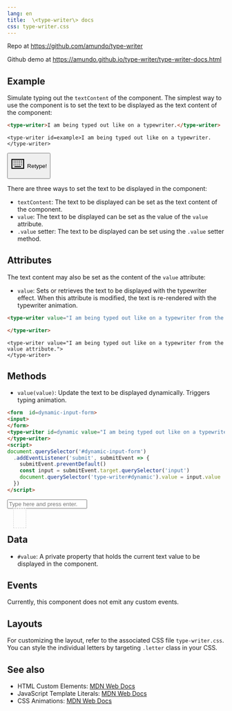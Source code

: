 ```yaml
---
lang: en
title:  \<type-writer\> docs
css: type-writer.css
---
```


<style>
type-writer {
  margin: 1em;
  border: 1px dashed lightgray;
  padding: 1em;
  font-family: monospace;
}
</style>
<main>

Repo at <https://github.com/amundo/type-writer>

Github demo at <https://amundo.github.io/type-writer/type-writer-docs.html>

<section id=example>

## Example

Simulate typing out the `textContent` of the component. The simplest way to use the component is to set the text to be displayed as the text content of the component:

```html
<type-writer>I am being typed out like on a typewriter.</type-writer>
```

```{=html}
<type-writer id=example>I am being typed out like on a typewriter.</type-writer>
```

<button style="display:flex; gap:.4em; align-items: center;" id=redo><span style=font-size:2rem>⌨️</span> <span>Retype!</span></button>

<script>
let exampleTypeWriter = document.querySelector('type-writer#example')
let redoButton = document.querySelector('#redo')
redoButton.addEventListener('click', () => {
  exampleTypeWriter.value = exampleTypeWriter.textContent
})
</script>

There are three ways to set the text to be displayed in the component:

- `textContent`: The text to be displayed can be set as the text content of the component.
- `value`: The text to be displayed can be set as the value of the `value` attribute.
- `.value` setter: The text to be displayed can be set using the `.value` setter method.

</section>

<section id=attributes>

## Attributes

The text content may also be set as the content of the `value` attribute:

- `value`: Sets or retrieves the text to be displayed with the typewriter effect. When this attribute is modified, the text is re-rendered with the typewriter animation.


```html
<type-writer value="I am being typed out like on a typewriter from the value attribute.">

</type-writer>
```

```{=html}
<type-writer value="I am being typed out like on a typewriter from the value attribute.">
</type-writer>
```

</section>

<section id=methods>

## Methods

- `value(value)`: Update the text to be displayed dynamically. Triggers typing animation.


```html
<form  id=dynamic-input-form>
<input>
</form>
<type-writer id=dynamic value="I am being typed out like on a typewriter from the value attribute.">
</type-writer>
<script>
document.querySelector('#dynamic-input-form')
  .addEventListener('submit', submitEvent => {
    submitEvent.preventDefault()
    const input = submitEvent.target.querySelector('input')
    document.querySelector('type-writer#dynamic').value = input.value
  })
</script>
```

<form  id=dynamic-input-form>
<input placeholder="Type here and press enter.">
</form>
<type-writer id=dynamic value="I am being typed out like on a typewriter from the value attribute.">
</type-writer>
<script>
document.querySelector('#dynamic-input-form')
  .addEventListener('submit', submitEvent => {
    submitEvent.preventDefault()
    const input = submitEvent.target.querySelector('input')
    document.querySelector('type-writer#dynamic').value = input.value
  })
</script>


</section>

<section id=data>

## Data

- `#value`: A private property that holds the current text value to be displayed in the component.

</section>

<section id=events>

## Events

Currently, this component does not emit any custom events.

</section>

<section id=layouts>

## Layouts

For customizing the layout, refer to the associated CSS file `type-writer.css`. You can style the individual letters by targeting `.letter` class in your CSS.

</section>

<section id=see-also>

## See also

- HTML Custom Elements: [MDN Web Docs](https://developer.mozilla.org/en-US/docs/Web/Web_Components/Using_custom_elements)
- JavaScript Template Literals: [MDN Web Docs](https://developer.mozilla.org/en-US/docs/Web/JavaScript/Reference/Template_literals)
- CSS Animations: [MDN Web Docs](https://developer.mozilla.org/en-US/docs/Web/CSS/animation)

</main>

<script type="module">
import {TypeWriter} from './TypeWriter.js'

window.typeWriter = document.querySelector('type-writer')
</script>
